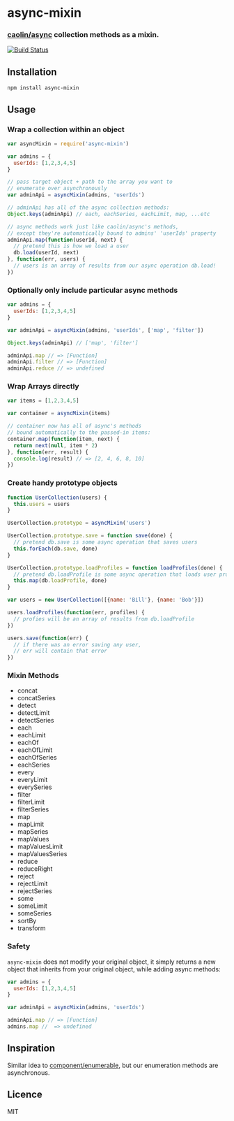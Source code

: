 # async-mixin

### [caolin/async](https://github.com/caolan/async) collection methods as a mixin.

[![Build Status](https://travis-ci.org/timoxley/async-mixin.png?branch=master)](https://travis-ci.org/timoxley/async-mixin)

## Installation

```
npm install async-mixin
```

## Usage

### Wrap a collection within an object

```js
var asyncMixin = require('async-mixin')

var admins = {
  userIds: [1,2,3,4,5]
}

// pass target object + path to the array you want to
// enumerate over asynchronously
var adminApi = asyncMixin(admins, 'userIds')

// adminApi has all of the async collection methods:
Object.keys(adminApi) // each, eachSeries, eachLimit, map, ...etc

// async methods work just like caolin/async's methods,
// except they're automatically bound to admins' 'userIds' property
adminApi.map(function(userId, next) {
  // pretend this is how we load a user
  db.load(userId, next)
}, function(err, users) {
  // users is an array of results from our async operation db.load!
})

```

### Optionally only include particular async methods

```js
var admins = {
  userIds: [1,2,3,4,5]
}

var adminApi = asyncMixin(admins, 'userIds', ['map', 'filter'])

Object.keys(adminApi) // ['map', 'filter']

adminApi.map // => [Function]
adminApi.filter // => [Function]
adminApi.reduce // => undefined

```

### Wrap Arrays directly

```js
var items = [1,2,3,4,5]

var container = asyncMixin(items)

// container now has all of async's methods
// bound automatically to the passed-in items:
container.map(function(item, next) {
  return next(null, item * 2)
}, function(err, result) {
  console.log(result) // => [2, 4, 6, 8, 10]
})
```

### Create handy prototype objects

```js
function UserCollection(users) {
  this.users = users
}

UserCollection.prototype = asyncMixin('users')

UserCollection.prototype.save = function save(done) {
  // pretend db.save is some async operation that saves users
  this.forEach(db.save, done)
}

UserCollection.prototype.loadProfiles = function loadProfiles(done) {
  // pretend db.loadProfile is some async operation that loads user profiles
  this.map(db.loadProfile, done)
}

var users = new UserCollection([{name: 'Bill'}, {name: 'Bob'}])

users.loadProfiles(function(err, profiles) {
  // profies will be an array of results from db.loadProfile
})

users.save(function(err) {
  // if there was an error saving any user,
  // err will contain that error
})

```


### Mixin Methods

* concat
* concatSeries
* detect
* detectLimit
* detectSeries
* each
* eachLimit
* eachOf
* eachOfLimit
* eachOfSeries
* eachSeries
* every
* everyLimit
* everySeries
* filter
* filterLimit
* filterSeries
* map
* mapLimit
* mapSeries
* mapValues
* mapValuesLimit
* mapValuesSeries
* reduce
* reduceRight
* reject
* rejectLimit
* rejectSeries
* some
* someLimit
* someSeries
* sortBy
* transform

### Safety

`async-mixin` does not modify your original object, it simply returns a new
object that inherits from your original object, while adding async methods:

```js
var admins = {
  userIds: [1,2,3,4,5]
}

var adminApi = asyncMixin(admins, 'userIds')

adminApi.map // => [Function]
admins.map //  => undefined

```

## Inspiration

Similar idea to [component/enumerable](https://github.com/component/enumerable), but our enumeration methods are asynchronous.

## Licence

MIT
